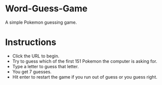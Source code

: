 # Word-Guess-Game
A simple Pokemon guessing game.

# Instructions
* Click the URL to begin.
* Try to guess which of the first 151 Pokemon the computer is asking for.
* Type a letter to guess that letter.
* You get 7 guesses.
* Hit enter to restart the game if you run out of guess or you guess right.
